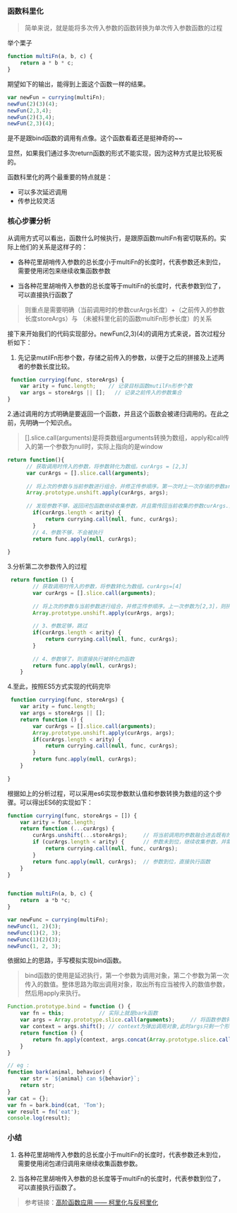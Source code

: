 ### 函数科里化

> 简单来说，就是能将多次传入参数的函数转换为单次传入参数函数的过程

举个栗子

```javascript
function multiFn(a, b, c) {
    return a * b * c;
}
```

期望如下的输出，能得到上面这个函数一样的结果。

```javascript
var newFun = currying(multiFn);
newFun(2)(3)(4);
newFun(2,3,4);
newFun(2)(3,4);
newFun(2,3)(4);
```

是不是跟bind函数的调用有点像。这个函数看着还是挺神奇的~~ 

显然，如果我们通过多次return函数的形式不能实现，因为这种方式是比较死板的。

函数科里化的两个最重要的特点就是：

* 可以多次延迟调用
* 传参比较灵活


### 核心步骤分析

从调用方式可以看出，函数什么时候执行，是跟原函数multiFn有密切联系的。实际上他们的关系是这样子的：

*   各种花里胡哨传入参数的总长度小于multiFn的长度时，代表参数还未到位，需要使用闭包来继续收集函数参数
    
    

*   当各种花里胡哨传入参数的总长度等于multiFn的长度时，代表参数到位了，可以直接执行函数了

> 则重点是需要明确（当前调用时的参数curArgs长度）+（之前传入的参数长度storeArgs）与 （未被科里化前的函数multiFn形参长度）的关系

接下来开始我们的代码实现部分。newFun(2,3)(4)的调用方式来说，首次过程分析如下：

1. 先记录mutilFn形参个数，存储之前传入的参数，以便于之后的拼接及上述两者的参数长度比较。

```javascript
 function currying(func, storeArgs) {
    var arity = func.length;    // 记录目标函数mutilFn形参个数
    var args = storeArgs || [];   // 记录之前传入的参数集合
}
```

2.通过调用的方式明确是要返回一个函数，并且这个函数会被递归调用的。在此之前，先明确一个知识点。

> [].slice.call(arguments)是将类数组arguments转换为数组，apply和call传入的第一个参数为null时，实际上指向的是window


```javascript
return function(){
      // 获取调用时传入的参数，将参数转化为数组。curArgs = [2,3]
      var curArgs = [].slice.call(arguments);
      
      // 将上次的参数与当前参数进行组合，并修正传参顺序。第一次时上一次存储的参数args为空，则拼接完curArgs为[2,3]
      Array.prototype.unshift.apply(curArgs, args);
      
      // 发现参数不够，返回闭包函数继续收集参数，并且需传回当前收集的参数curArgs.为了给调用的函数继续延迟调用，则需要返回函数而不是直接调用函数。
        if(curArgs.length < arity) {
            return currying.call(null, func, curArgs);
        }
        // 4、参数不够，不会被执行
        return func.apply(null, curArgs);
      
}
```

3.分析第二次参数传入的过程

```javascript
 return function () {
        // 获取调用时传入的参数，将参数转化为数组。curArgs=[4]
        var curArgs = [].slice.call(arguments);
        
        // 将上次的参数与当前参数进行组合，并修正传参顺序。上一次参数为[2,3]，则拼接完curArgs=[2,3,4]
        Array.prototype.unshift.apply(curArgs, args);
    
        // 3、参数足够，跳过
        if(curArgs.length < arity) {
            return currying.call(null, func, curArgs);
        }
        
        // 4、参数够了，则直接执行被转化的函数
        return func.apply(null, curArgs);
    } 
```

4.至此，按照ES5方式实现的代码完毕 

```javascript
 function currying(func, storeArgs) {
    var arity = func.length;
    var args = storeArgs || []; 
    return function () {
        var curArgs = [].slice.call(arguments);
        Array.prototype.unshift.apply(curArgs, args);
        if(curArgs.length < arity) {
            return currying.call(null, func, curArgs);
        }
        return func.apply(null, curArgs);
    }
  
}
```

根据如上的分析过程，可以采用es6实现参数默认值和参数转换为数组的这个步骤。可以得出ES6的实现如下：

```javascript
function currying(func, storeArgs = []) {
    var arity = func.length;
    return function (...curArgs) {
        curArgs.unshift(...storeArgs);     // 将当前调用的参数融合进去既有的参数
        if (curArgs.length < arity) {      // 参数未到位，继续收集参数，并需将上次收集的参数继续传入
            return currying.call(null, func, curArgs);
        }   
        return func.apply(null, curArgs);  // 参数到位，直接执行函数
    }
}


function multiFn(a, b, c) {
    return  a *b *c;
}

var newFunc = currying(multiFn);
newFunc(1, 2)(3);
newFunc(1)(2, 3);
newFunc(1)(2)(3);
newFunc(1, 2, 3);
```

依据如上的思路，手写模拟实现bind函数。

>  bind函数的使用是延迟执行，第一个参数为调用对象，第二个参数为第一次传入的数值。整体思路为取出调用对象，取出所有应当被传入的数值参数，然后用apply来执行。
>  

```javascript
Function.prototype.bind = function () {
    var fn = this;           // 实际上就是bark函数
    var args = Array.prototype.slice.call(arguments);     // 将函数参数转化为数组。args有两个元素，第一个元素为调用对象，第二个参数为首次调用传入的数值
    var context = args.shift(); // context为弹出调用对象,此时args只剩一个形参,为数值
    return function () {
        return fn.apply(context, args.concat(Array.prototype.slice.call(arguments)));
    }
}

// eg :
function bark(animal, behavior) {
    var str = `${animal} can ${behavior}`;
    return str;
}
var cat = {};
var fn = bark.bind(cat, 'Tom');
var result = fn('eat');
console.log(result);
```


### 小结

1. 各种花里胡哨传入参数的总长度小于multiFn的长度时，代表参数还未到位，需要使用闭包递归调用来继续收集函数参数。
  

2. 当各种花里胡哨传入参数的总长度等于multiFn的长度时，代表参数到位了，可以直接执行函数了。

> 参考链接：[高阶函数应用 —— 柯里化与反柯里化](https://juejin.im/post/5b58b5c56fb9a04fa560ec4b)
